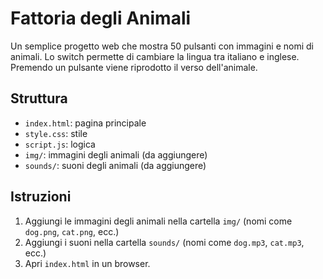 # Fattoria degli Animali

Un semplice progetto web che mostra 50 pulsanti con immagini e nomi di animali. Lo switch permette di cambiare la lingua tra italiano e inglese. Premendo un pulsante viene riprodotto il verso dell'animale.

## Struttura
- `index.html`: pagina principale
- `style.css`: stile
- `script.js`: logica
- `img/`: immagini degli animali (da aggiungere)
- `sounds/`: suoni degli animali (da aggiungere)

## Istruzioni
1. Aggiungi le immagini degli animali nella cartella `img/` (nomi come `dog.png`, `cat.png`, ecc.)
2. Aggiungi i suoni nella cartella `sounds/` (nomi come `dog.mp3`, `cat.mp3`, ecc.)
3. Apri `index.html` in un browser.
